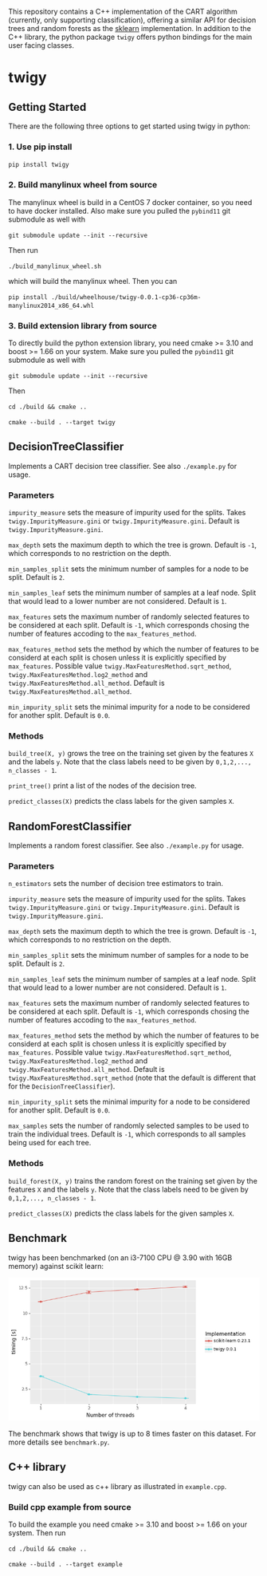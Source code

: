 This repository contains a C++ implementation of the CART algorithm (currently, only supporting classification), offering a similar API for decision trees and random forests as the [sklearn](https://scikit-learn.org/stable/) implementation. In addition to the C++ library, the python package `twigy` offers python bindings for the main user facing classes.

# twigy

## Getting Started

There are the following three options to get started using twigy in python:

### 1. Use pip install 

`pip install twigy`

### 2. Build manylinux wheel from source

The manylinux wheel is build in a CentOS 7 docker container, so you need to have docker installed. Also make sure you pulled the `pybind11` git submodule as well with

`git submodule update --init --recursive`

Then run

`./build_manylinux_wheel.sh`

which will build the manylinux wheel. Then you can 

`pip install ./build/wheelhouse/twigy-0.0.1-cp36-cp36m-manylinux2014_x86_64.whl`

### 3. Build extension library from source

To directly build the python extension library, you need cmake >= 3.10 and boost >= 1.66 on your system. Make sure you pulled the `pybind11` git submodule as well with

`git submodule update --init --recursive`

Then

`cd ./build && cmake ..`

`cmake --build . --target twigy`

## DecisionTreeClassifier

Implements a CART decision tree classifier. See also `./example.py` for usage. 

### Parameters

`impurity_measure` sets the measure of impurity used for the splits. Takes `twigy.ImpurityMeasure.gini` or `twigy.ImpurityMeasure.gini`. Default is `twigy.ImpurityMeasure.gini`.

`max_depth` sets the maximum depth to which the tree is grown. Default is `-1`,  which corresponds to no restriction on the depth.

`min_samples_split` sets the minimum number of samples for a node to be split. Default is `2`.

`min_samples_leaf` sets the minimum number of samples at a leaf node. Split that would lead to a lower number are not considered. Default is `1`. 

`max_features` sets the maximum number of randomly selected features to be considered at each split. Default is `-1`, which corresponds chosing the number of features accoding to the `max_features_method`.

`max_features_method` sets the method by which the number of features to be considerd at each split is chosen unless it is explicitly specified by `max_features`. Possible value `twigy.MaxFeaturesMethod.sqrt_method`, `twigy.MaxFeaturesMethod.log2_method` and `twigy.MaxFeaturesMethod.all_method`. Default is `twigy.MaxFeaturesMethod.all_method`.

`min_impurity_split` sets the minimal impurity for a node to be considered for another split. Default is `0.0`.

### Methods

`build_tree(X, y)` grows the tree on the training set given by the features `X` and the labels `y`. Note that the class labels need to be given by `0,1,2,..., n_classes - 1`. 

`print_tree()` print a list of the nodes of the decision tree.

`predict_classes(X)` predicts the class labels for the given samples `X`.

## RandomForestClassifier

Implements a random forest classifier. See also `./example.py` for usage.

### Parameters

`n_estimators` sets the number of decision tree estimators to train. 

`impurity_measure` sets the measure of impurity used for the splits. Takes `twigy.ImpurityMeasure.gini` or `twigy.ImpurityMeasure.gini`. Default is `twigy.ImpurityMeasure.gini`.

`max_depth` sets the maximum depth to which the tree is grown. Default is `-1`,  which corresponds to no restriction on the depth.

`min_samples_split` sets the minimum number of samples for a node to be split. Default is `2`.

`min_samples_leaf` sets the minimum number of samples at a leaf node. Split that would lead to a lower number are not considered. Default is `1`. 

`max_features` sets the maximum number of randomly selected features to be considered at each split. Default is `-1`, which corresponds chosing the number of features accoding to the `max_features_method`.

`max_features_method` sets the method by which the number of features to be considerd at each split is chosen unless it is explicitly specified by `max_features`. Possible value `twigy.MaxFeaturesMethod.sqrt_method`, `twigy.MaxFeaturesMethod.log2_method` and `twigy.MaxFeaturesMethod.all_method`. Default is `twigy.MaxFeaturesMethod.sqrt_method` (note that the default is different that for the `DecisionTreeClassifier`).

`min_impurity_split` sets the minimal impurity for a node to be considered for another split. Default is `0.0`.

`max_samples` sets the number of randomly selected samples to be used to train the individual trees. Default is `-1`, which corresponds to all samples being used for each tree. 

### Methods

`build_forest(X, y)` trains the random forest on the training set given by the features `X` and the labels `y`. Note that the class labels need to be given by `0,1,2,..., n_classes - 1`. 

`predict_classes(X)` predicts the class labels for the given samples `X`.

## Benchmark

twigy has been benchmarked (on an i3-7100 CPU @ 3.90 with 16GB memory) against scikit learn:

![](./benchmark.png)

The benchmark shows that twigy is up to 8 times faster on this dataset. For more details see `benchmark.py`.

## C++ library

twigy can also be used as c++ library as illustrated in `example.cpp`. 

### Build cpp example from source

To build the example you need cmake >= 3.10 and boost >= 1.66 on your system. Then run 

`cd ./build && cmake ..`
 
`cmake --build . --target example`